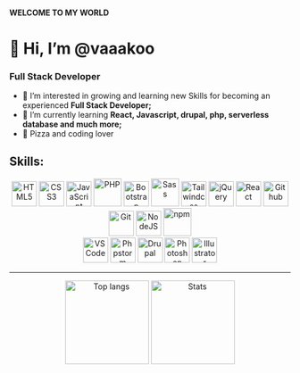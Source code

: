 #### WELCOME TO MY WORLD
# 👋 Hi, I’m @vaaakoo
### Full Stack Developer

- 👀 I’m interested in growing and learning new Skills for becoming an experienced **Full Stack Developer;**
- 🌱 I’m currently learning **React, Javascript, drupal, php, serverless database and much more;**
- 🍕 Pizza and coding lover 


## Skills:
<div align="center">
  <img alt="HTML5" src="https://cdn.jsdelivr.net/gh/devicons/devicon/icons/html5/html5-original.svg" width="45">
  <img alt="CSS3" src="https://cdn.jsdelivr.net/gh/devicons/devicon/icons/css3/css3-original.svg" width="45">
  <img alt="JavaScript" src="https://cdn.jsdelivr.net/gh/devicons/devicon/icons/javascript/javascript-original.svg" width="45">
  <img alt="PHP" src="https://cdn.jsdelivr.net/gh/devicons/devicon/icons/php/php-plain.svg" width="50">
  <img alt="Bootstrap" src="https://cdn.jsdelivr.net/gh/devicons/devicon/icons/bootstrap/bootstrap-original.svg" width="45">
  <img alt="Sass" src="https://cdn.jsdelivr.net/gh/devicons/devicon/icons/sass/sass-original.svg" width="50">
  <img alt="Tailwindcss" src="https://cdn.jsdelivr.net/gh/devicons/devicon/icons/tailwindcss/tailwindcss-plain.svg" width="45">  
  <img alt="jQuery" src="https://cdn.jsdelivr.net/gh/devicons/devicon/icons/jquery/jquery-plain-wordmark.svg" width="45">
  <img alt="React" src="https://cdn.jsdelivr.net/gh/devicons/devicon/icons/react/react-original.svg" width="45">
  <img alt="Github" src="https://cdn.jsdelivr.net/gh/devicons/devicon/icons/github/github-original.svg" width="45">
  <img alt="Git" src="https://cdn.jsdelivr.net/gh/devicons/devicon/icons/git/git-original.svg" width="45">
  <img alt="NodeJS" src="https://cdn.jsdelivr.net/gh/devicons/devicon/icons/nodejs/nodejs-original.svg" width="45">
  <img alt="npm" src="https://cdn.jsdelivr.net/gh/devicons/devicon/icons/npm/npm-original-wordmark.svg" width="50">
</div>
<div align="center">
  <img alt="VS Code" src="https://cdn.jsdelivr.net/gh/devicons/devicon/icons/vscode/vscode-original-wordmark.svg" width="45">
  <img alt="Phpstorm" src="https://cdn.jsdelivr.net/gh/devicons/devicon/icons/phpstorm/phpstorm-original-wordmark.svg" width="45">
  <img alt="Drupal" src="https://cdn.jsdelivr.net/gh/devicons/devicon/icons/drupal/drupal-original-wordmark.svg" width="45"/>
  <img alt="Photoshop" src="https://cdn.jsdelivr.net/gh/devicons/devicon/icons/photoshop/photoshop-line.svg" width="45">
  <img alt="Illustrator" src="https://cdn.jsdelivr.net/gh/devicons/devicon/icons/illustrator/illustrator-plain.svg" width="45">
</div>
<hr>  

<div align="center"> 
  <img height=150  src="https://github-readme-stats.vercel.app/api?username=vaaakoo&hide=prs,issues,contribs&show_icons=true&theme=tokyonight" alt="Top langs" />
  <img height=150 src="https://github-readme-stats.vercel.app/api/top-langs/?username=vaaakoo&show_icons=true&theme=radical&layout=tokyonight" alt="Stats" />
</div>


